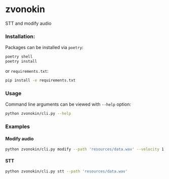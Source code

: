 # zvonokin

STT and modify audio

### Installation:

Packages can be installed via `poetry`: 
```bash
poetry shell
poetry install
```
or `requirements.txt`:
```bash
pip install -e requirements.txt
```

### Usage
Command line arguments can be viewed with `--help` option:
```bash
python zvonokin/cli.py --help
```

### Examples

#### Modify audio

```bash
python zvonokin/cli.py modify --path 'resources/data.wav' --velocity 1.25 --volume 10
```

#### STT

```bash
python zvonokin/cli.py stt --path 'resources/data.wav'
```
